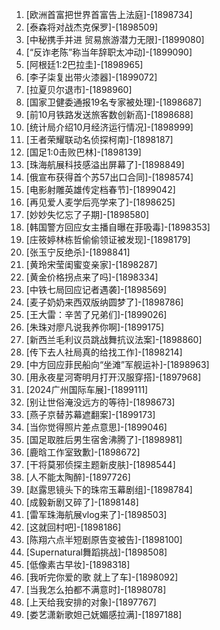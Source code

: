
1. [欧洲首富把世界首富告上法庭]-[1898734]
1. [泰森将对战杰克保罗]-[1898509]
1. [中秘携手并进 贸易旅游潜力无限]-[1899080]
1. [“反诈老陈”称当年辞职太冲动]-[1899090]
1. [阿根廷1:2巴拉圭]-[1898965]
1. [李子柒复出带火漆器]-[1899072]
1. [拉夏贝尔退市]-[1898960]
1. [国家卫健委通报19名专家被处理]-[1898687]
1. [前10月铁路发送旅客数创新高]-[1898688]
1. [统计局介绍10月经济运行情况]-[1898999]
1. [王者荣耀联动名侦探柯南]-[1898187]
1. [国足1:0击败巴林]-[1898139]
1. [珠海航展科技感溢出屏幕了]-[1898849]
1. [俄宣布获得首个苏57出口合同]-[1898574]
1. [电影射雕英雄传定档春节]-[1899042]
1. [再见爱人麦学后亮学来了]-[1898625]
1. [妙妙失忆忘了子期]-[1898580]
1. [韩国警方回应女主播自曝在菲吸毒]-[1898353]
1. [庄筱婷林栋哲偷偷领证被发现]-[1898179]
1. [张玉宁反绝杀]-[1898841]
1. [黄玲宋莹闺蜜变亲家]-[1898287]
1. [黄金价格拐点来了吗]-[1898334]
1. [中铁七局回应记者遇袭]-[1898569]
1. [麦子奶奶来西双版纳圆梦了]-[1898786]
1. [王大雷：辛苦了兄弟们]-[1899026]
1. [朱珠对廖凡说我养你啊]-[1899175]
1. [新西兰毛利议员跳战舞抗议法案]-[1898860]
1. [传下去人社局真的给找工作]-[1898214]
1. [中方回应菲民船向“坐滩”军舰运补]-[1898963]
1. [用永夜星河寄明月打开汉服穿搭]-[1897968]
1. [2024广州国际车展]-[1899111]
1. [别让世俗淹没远方的等待]-[1898673]
1. [燕子京替苏幕遮翻案]-[1899173]
1. [当你觉得照片差点意思]-[1899046]
1. [国足取胜后男生宿舍沸腾了]-[1898981]
1. [鹿晗工作室致歉]-[1898672]
1. [干将莫邪侦探主题新皮肤]-[1898544]
1. [人不能太陶醉]-[1897726]
1. [赵露思镜头下的珠帘玉幕剧组]-[1898784]
1. [成毅新剧又碎了]-[1898148]
1. [雷军珠海航展vlog来了]-[1898503]
1. [这就回村吧]-[1898186]
1. [陈翔六点半短剧原告变被告]-[1898100]
1. [Supernatural舞蹈挑战]-[1898508]
1. [低像素古早妆]-[1898318]
1. [我听完你爱的歌 就上了车]-[1898092]
1. [当我怎么拍都不满意时]-[1898078]
1. [上天给我安排的对象]-[1897767]
1. [娄艺潇新歌妲己妩媚感拉满]-[1897188]